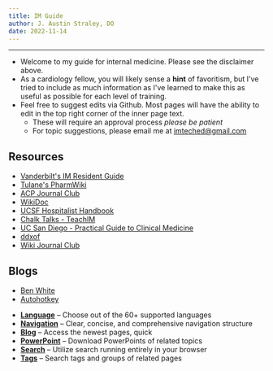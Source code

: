 ```yaml
---
title: IM Guide
author: J. Austin Straley, DO
date: 2022-11-14
---
```


<hr>

- Welcome to my guide for internal medicine. Please see the disclaimer above.
- As a cardiology fellow, you will likely sense a **hint** of favoritism, but I've tried to include as much information as I've learned to make this as useful as possible for each level of training.
- Feel free to suggest edits via Github. Most pages will have the ability to edit in the top right corner of the inner page text.
  - These will require an approval process *please be patient*
  - For topic suggestions, please email me at imteched@gmail.com

 ## Resources
 * [Vanderbilt's IM Resident Guide][1] 
 * [Tulane's PharmWiki][2]
 * [ACP Journal Club][3]
 * [WikiDoc][4]
 * [UCSF Hospitalist Handbook][5]
 * [Chalk Talks - TeachIM][6]
 * [UC San Diego - Practical Guide to Clinical Medicine][7]
 * [ddxof][8]
 * [Wiki Journal Club][9]

 ## Blogs
 * [Ben White][10]
 * [Autohotkey][11]

<div class="grid cards" markdown>

- __[Language]__ – Choose out of the 60+ supported languages
- __[Navigation]__ – Clear, concise, and comprehensive navigation structure
- __[Blog]__ – Access the newest pages, quick
- __[PowerPoint]__ – Download PowerPoints of related topics
- __[Search]__ – Utilize search running entirely in your browser
- __[Tags]__ – Search tags and groups of related pages

</div>

  [Language]: /docs/about/index.md
  [Navigation]: /docs/about/index.md
  [Blog]: /docs/about/index.md
  [PowerPoint]: /docs/about/index.md
  [Search]: /docs/about/index.md
  [Tags]: /docs/tags.md

  [1]: https://www.vim-book.org/
  [2]: https://tmedweb.tulane.edu/pharmwiki/doku.php/start
  [3]: https://www.acpjournals.org/topic/category/journal-club?_ga=2.229906524.1739076985.1691463051-1539549077.1685141287&_gac=1.187693530.1689654904.Cj0KCQjwzdOlBhCNARIsAPMwjbw3o6jFrtB3r5G9NTP_tC3QhDIYQGm7Me6Lb9HN3vNJxc1viNRKiDQaAg9hEALw_wcB&_gl=1*hcte7n*_ga*NjY3MDgxMzg5LjE2ODg5Mzk5OTU.*_ga_PM4F5HBGFQ*MTY5MTQ2MzA1MS4xMi4wLjE2OTE0NjMwNTEuNjAuMC4w
  [4]: https://www.wikidoc.org/index.php/Main_Page 
  [5]: https://hospitalhandbook.ucsf.edu/
  [6]: https://teachim.org/material_cat/chalk-talks/
  [7]: https://meded.ucsd.edu/clinicalmed/links.html
  [8]: https://ddxof.com/category/internal-medicine/cardiology/
  [9]: https://www.wikijournalclub.org/wiki/Main_Page 
  [10]: https://www.benwhite.com/
  [11]: https://github.com/AutoHotkey/AutoHotkey?tab=GPL-2.0-1-ov-file